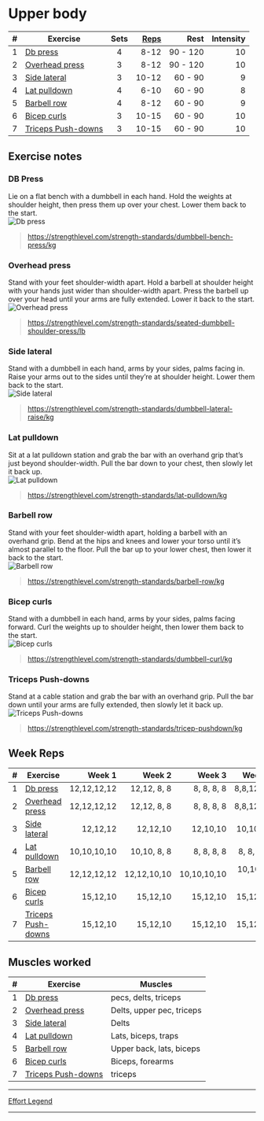 
# Upper body

| # | Exercise                                  | Sets | [Reps](#week-reps) |     Rest | Intensity |
|---|-------------------------------------------|:----:|-------------------:|---------:|----------:|
| 1 | [Db press](#db-press)                     |  4   |               8-12 | 90 - 120 |        10 |
| 2 | [Overhead press](#overhead-press)         |  3   |               8-12 | 90 - 120 |        10 |
| 3 | [Side lateral](#side-lateral)             |  3   |              10-12 | 60 -  90 |         9 |
| 4 | [Lat pulldown](#lat-pulldown)             |  4   |               6-10 | 60 -  90 |         8 |
| 5 | [Barbell row](#barbell-row)               |  4   |               8-12 | 60 -  90 |         9 |
| 6 | [Bicep curls](#bicep-curls)               |  3   |              10-15 | 60 -  90 |        10 |
| 7 | [Triceps Push-downs](#triceps-push-downs) |  3   |              10-15 | 60 -  90 |        10 |

## Exercise notes

### DB Press

Lie on a flat bench with a dumbbell in each hand. Hold the weights at shoulder height, then press them up over your chest. Lower them back to the start.  
![Db press](../../images/training-plan/dumbbell-press.png)  
> <https://strengthlevel.com/strength-standards/dumbbell-bench-press/kg>  

### Overhead press

Stand with your feet shoulder-width apart. Hold a barbell at shoulder height with your hands just wider than shoulder-width apart. Press the barbell up over your head until your arms are fully extended. Lower it back to the start.  
![Overhead press](../../images/training-plan/overhead-press.png)  
> <https://strengthlevel.com/strength-standards/seated-dumbbell-shoulder-press/lb>  

### Side lateral

Stand with a dumbbell in each hand, arms by your sides, palms facing in. Raise your arms out to the sides until they’re at shoulder height. Lower them back to the start.  
![Side lateral](../../images/training-plan/dumbbell-lateral-raise.png)  
> <https://strengthlevel.com/strength-standards/dumbbell-lateral-raise/kg>  

### Lat pulldown

Sit at a lat pulldown station and grab the bar with an overhand grip that’s just beyond shoulder-width. Pull the bar down to your chest, then slowly let it back up.  
![Lat pulldown](../../images/training-plan/lat-pulldown.png)  
> <https://strengthlevel.com/strength-standards/lat-pulldown/kg>  

### Barbell row

Stand with your feet shoulder-width apart, holding a barbell with an overhand grip. Bend at the hips and knees and lower your torso until it’s almost parallel to the floor. Pull the bar up to your lower chest, then lower it back to the start.  
![Barbell row](../../images/training-plan/barbell-row.png)  
> <https://strengthlevel.com/strength-standards/barbell-row/kg>  

### Bicep curls

Stand with a dumbbell in each hand, arms by your sides, palms facing forward. Curl the weights up to shoulder height, then lower them back to the start.  
![Bicep curls](../../images/training-plan/dumbbell-curl.png)  
> <https://strengthlevel.com/strength-standards/dumbbell-curl/kg>  

### Triceps Push-downs

Stand at a cable station and grab the bar with an overhand grip. Pull the bar down until your arms are fully extended, then slowly let it back up.  
![Triceps Push-downs](../../images/training-plan/tricep-pushdown.png)  
> <https://strengthlevel.com/strength-standards/tricep-pushdown/kg>  

## Week Reps

| # | Exercise                                  |      Week 1 |      Week 2 |      Week 3 |      Week 4 |
|---|-------------------------------------------|------------:|------------:|------------:|------------:|
| 1 | [Db press](#db-press)                     | 12,12,12,12 | 12,12, 8, 8 |  8, 8, 8, 8 |   8,8,12,12 |
| 2 | [Overhead press](#overhead-press)         | 12,12,12,12 | 12,12, 8, 8 |  8, 8, 8, 8 |   8,8,12,12 |
| 3 | [Side lateral](#side-lateral)             |    12,12,12 |    12,12,10 |    12,10,10 |    10,10,10 |
| 4 | [Lat pulldown](#lat-pulldown)             | 10,10,10,10 | 10,10, 8, 8 |  8, 8, 8, 8 |  8, 8, 6, 6 |
| 5 | [Barbell row](#barbell-row)               | 12,12,12,12 | 12,12,10,10 | 10,10,10,10 | 10,10, 8, 8 |
| 6 | [Bicep curls](#bicep-curls)               |    15,12,10 |    15,12,10 |    15,12,10 |    15,12,10 |
| 7 | [Triceps Push-downs](#triceps-push-downs) |    15,12,10 |    15,12,10 |    15,12,10 |    15,12,10 |

## Muscles worked

| # | Exercise                                  | Muscles                   |
|---|-------------------------------------------|---------------------------|
| 1 | [Db press](#db-press)                     | pecs, delts, triceps      |
| 2 | [Overhead press](#overhead-press)         | Delts, upper pec, triceps |
| 3 | [Side lateral](#side-lateral)             | Delts                     |
| 4 | [Lat pulldown](#lat-pulldown)             | Lats, biceps, traps       |
| 5 | [Barbell row](#barbell-row)               | Upper back, lats, biceps  |
| 6 | [Bicep curls](#bicep-curls)               | Biceps, forearms          |
| 7 | [Triceps Push-downs](#triceps-push-downs) | triceps                   |

---

[Effort Legend](../effort-legend.md)

---
